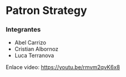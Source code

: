 # Patron Strategy

### Integrantes

- Abel Carrizo
- Cristian Albornoz
- Luca Terranova

Enlace video: https://youtu.be/rmvm2qvK6x8
